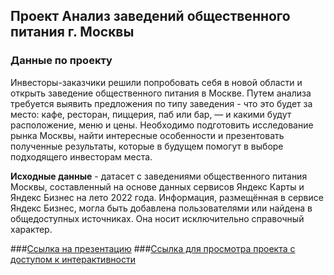 ## Проект Анализ заведений общественного питания г. Москвы

### Данные по проекту

Инвесторы-заказчики решили попробовать себя в новой области и открыть заведение общественного питания в Москве. Путем анализа требуется выявить предложения по типу заведения - что это будет за место: кафе, ресторан, пиццерия, паб или бар, — и какими будут расположение, меню и цены.
Необходимо подготовить исследование рынка Москвы, найти интересные особенности и презентовать полученные результаты, которые в будущем помогут в выборе подходящего инвесторам места. 

**Исходные данные** - датасет с заведениями общественного питания Москвы, составленный на основе данных сервисов Яндекс Карты и Яндекс Бизнес на лето 2022 года. Информация, размещённая в сервисе Яндекс Бизнес, могла быть добавлена пользователями или найдена в общедоступных источниках. Она носит исключительно справочный характер. 

 ###[Ссылка на презентацию](https://disk.yandex.ru/i/NqwrMIwUEUA0jg)
 ###[Ссылка для просмотра проекта с доступом к интерактивности](https://nbviewer.org/github/ViktoriaSpb/analysis_projects/blob/42e0a2e8f5a58160da665b6ed2c991a0f0fd3121/msc_folium/msc_folium.ipynb)








